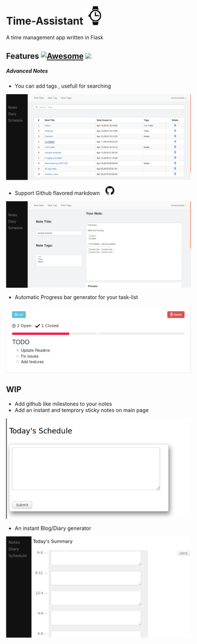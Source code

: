 # Time-Assistant  <img src="https://github.com/sivaramaaa/Time-Assistant/blob/master/static/images/watch-1.png" width="10%" height="10%">
A time management app written in Flask  

## Features [![Awesome](https://cdn.rawgit.com/sindresorhus/awesome/d7305f38d29fed78fa85652e3a63e154dd8e8829/media/badge.svg)](https://github.com/sindresorhus/awesome)    <img src="https://img.shields.io/badge/Cool-Features-green.svg" width="10%" height="=10%">

##### Advanced Notes

* You can add tags , usefull for searching

![](https://github.com/sivaramaaa/Time-Assistant/blob/master/static/images/t3.png)

* Support Github flavored markdown &nbsp;&nbsp; ![](https://github.com/sivaramaaa/Time-Assistant/blob/master/static/images/github.png)

![](https://github.com/sivaramaaa/Time-Assistant/blob/master/static/images/markdown.png)

* Automatic Progress bar generator for your task-list

![](https://github.com/sivaramaaa/Time-Assistant/blob/master/static/images/todo.png)

## WIP

* Add github like milestones to your notes
* Add an instant and temprory sticky notes on main page

![](https://github.com/sivaramaaa/Time-Assistant/blob/master/static/images/sticky.png)

* An instant Blog/Diary generator

![](https://github.com/sivaramaaa/Time-Assistant/blob/master/static/images/blogging.png)
